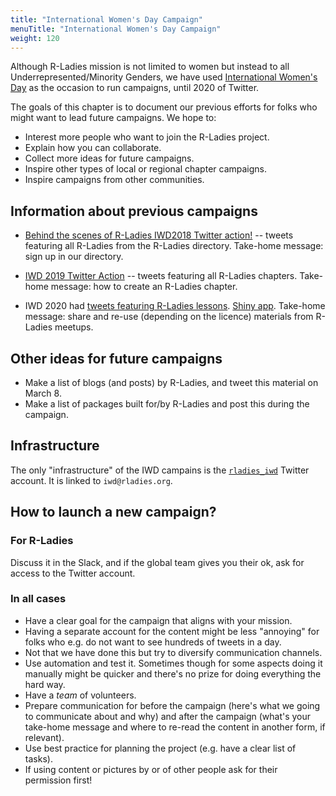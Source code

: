 ```yaml
---
title: "International Women's Day Campaign"
menuTitle: "International Women's Day Campaign"
weight: 120
---
```


Although R-Ladies mission is not limited to women but instead to all Underrepresented/Minority Genders, we have used [International Women's Day](https://en.wikipedia.org/wiki/International_Women%27s_Day) as the occasion to run campaigns, until 2020 of Twitter. 

The goals of this chapter is to document our previous efforts for folks who might want to lead future campaigns. We hope to:

* Interest more people who want to join the R-Ladies project.
* Explain how you can collaborate.
* Collect more ideas for future campaigns.
* Inspire other types of local or regional chapter campaigns.
* Inspire campaigns from other communities.

## Information about previous campaigns

* [Behind the scenes of R-Ladies IWD2018 Twitter action!](https://rladies.org/blog/conclusion/) -- tweets featuring all R-Ladies from the R-Ladies directory. Take-home message: sign up in our directory.

* [IWD 2019 Twitter Action](https://rladies.org/blog/2019-03-25-blog_iwdtwitter_2019/) -- tweets featuring all R-Ladies chapters. Take-home message: how to create an R-Ladies chapter.

* IWD 2020 had [tweets featuring R-Ladies lessons](https://github.com/rladies/IWD#catalog-the-meetup-material-in-github-from-the-chapters-and-tweet-this-material-during-the-campaign). [Shiny app](https://yabellini.shinyapps.io/RLadiesLesson/). Take-home message: share and re-use (depending on the licence) materials from R-Ladies meetups.

     
## Other ideas for future campaigns

* Make a list of blogs (and posts) by R-Ladies, and tweet this material on March 8.
* Make a list of packages built for/by R-Ladies and post this during the campaign.


## Infrastructure

The only "infrastructure" of the IWD campains is the [`rladies_iwd`](https://twitter.com/rladies_iwd) Twitter account. 
It is linked to `iwd@rladies.org`.

## How to launch a new campaign?

### For R-Ladies

Discuss it in the Slack, and if the global team gives you their ok, ask for access to the Twitter account.

### In all cases

* Have a clear goal for the campaign that aligns with your mission.
* Having a separate account for the content might be less "annoying" for folks who e.g. do not want to see hundreds of tweets in a day.
* Not that we have done this but try to diversify communication channels.
* Use automation and test it. Sometimes though for some aspects doing it manually might be quicker and there's no prize for doing everything the hard way.
* Have a _team_ of volunteers.
* Prepare communication for before the campaign (here's what we going to communicate about and why) and after the campaign (what's your take-home message and where to re-read the content in another form, if relevant).
* Use best practice for planning the project (e.g. have a clear list of tasks).
* If using content or pictures by or of other people ask for their permission first!